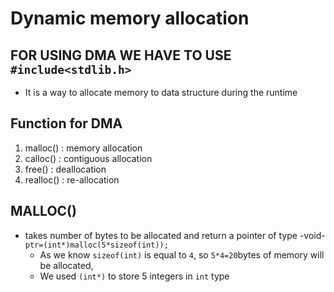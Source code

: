 # Dynamic memory allocation #

## FOR USING DMA WE HAVE TO USE `#include<stdlib.h>` ##

- It is a way to allocate memory to data structure during the runtime
 
 ## Function for DMA ##
 1. malloc() : memory allocation
 2. calloc() : contiguous allocation
 3. free() : deallocation
 4. realloc() : re-allocation

 ## MALLOC() ##
 - takes number of bytes to be allocated and return a pointer of type -void-
 ```ptr=(int*)malloc(5*sizeof(int));```
     - As we know `sizeof(int)` is equal to `4`, so `5*4=20`bytes of memory will be allocated,
     - We used `(int*)` to store 5 integers in `int` type 
 

    

